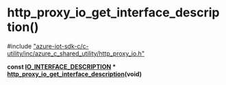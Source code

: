 # http_proxy_io_get_interface_description()

\#include ["azure-iot-sdk-c/c-utility/inc/azure_c_shared_utility/http_proxy_io.h"](../iot-c-ref-http-proxy-io-h.md)  

**const [IO_INTERFACE_DESCRIPTION](#struct_i_o___i_n_t_e_r_f_a_c_e___d_e_s_c_r_i_p_t_i_o_n) * [http_proxy_io_get_interface_description](#http__proxy__io_8h_1a0163ea7e6e7be548afa175f4a76b0728)(void)**

